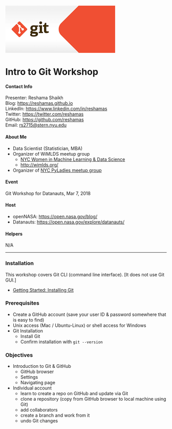 ![git logo](images/git.png)

# Intro to Git Workshop

#### Contact Info
Presenter:  Reshama Shaikh  
Blog:  https://reshamas.github.io  
LinkedIn:  https://www.linkedin.com/in/reshamas   
Twitter:  https://twitter.com/reshamas  
GitHub:  https://github.com/reshamas  
Email:   rs2715@stern.nyu.edu  

#### About Me
* Data Scientist (Statistician, MBA)
* Organizer of WiMLDS meetup group
     - [NYC Women in Machine Learning & Data Science](http://www.meetup.com/NYC-Women-in-Machine-Learning-Data-Science/)
     - http://wimlds.org/
* Organizer of [NYC PyLadies meetup group](https://www.meetup.com/NYC-PyLadies/)

#### Event
Git Workshop for Datanauts, Mar 7, 2018


#### Host
* openNASA: https://open.nasa.gov/blog/
* Datanauts: https://open.nasa.gov/explore/datanauts/

#### Helpers
N/A

---
### Installation
This workshop covers Git CLI (command line interface).  [It does not use Git GUI.]  
* [Getting Started:  Installing Git](https://git-scm.com/book/en/v2/Getting-Started-Installing-Git)

### Prerequisites
* Create a GitHub account (save your user ID & password somewhere that is easy to find)
* Unix access (Mac / Ubuntu-Linux) or shell access for Windows
* Git Installation
  - Install Git
  - Confirm installation with `git --version`

### Objectives
* Introduction to Git & GitHub
     - GitHub browser
     - Settings
     - Navigating page
* Individual account  
     - learn to create a repo on GitHub and update via Git
     - clone a repository (copy from GitHub browser to local machine using Git)
     - add collaborators 
     - create a branch and work from it
     - undo Git changes
     
 
